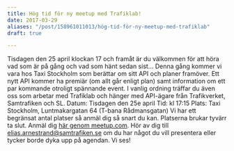 ```yaml
---
title: Hög tid för ny meetup med Trafiklab!
date: 2017-03-29
aliases: "/post/158961011013/hög-tid-för-ny-meetup-med-trafiklab"
draft: true

---
```


Tisdagen den 25 april klockan 17 och framåt är du välkommen för att höra vad som är på gång och vad som hänt sedan sist&hellip;
Denna gång kommer vi vara hos Taxi Stockholm som berättar om sitt API och planer framöver. Ett nytt API kommer ha premiär (om allt går enligt plan) samt information om ett par kommande otroligt spännande event. I vanlig ordning träffar du även oss som arbetar med Trafiklab och hänger med API-ägare från Trafikverket, Samtrafiken och SL.
Datum: Tisdagen den 25e april
Tid: kl 17:15
Plats: Taxi Stockholm, Luntmakargatan 64 (T-bana Rådmansgatan)
Vi har ett begränsat antal platser så anmäl dig så snart du kan. Platserna brukar tyvärr ta slut. 
Anmäl dig [här genom meetup.com](http://meetu.ps/38l87v). Hör av dig till <a>elias.arnestrand@samtrafiken.se</a> om du har något du vill presentera eller tycker borde dyka upp på agendan.
Vi ses!
 

